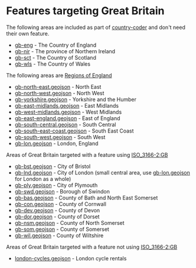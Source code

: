 # Features targeting Great Britain

The following areas are included as part of [country-coder](https://github.com/ideditor/country-coder) and don't need their own feature.

- [gb-eng](https://location-conflation.com/?locationSet=%7B%22include%22%3A%5B%22gb-eng%22%5D%7D&referrer=nsi) - The Country of England
- [gb-nir](https://location-conflation.com/?locationSet=%7B%22include%22%3A%5B%22gb-nir%22%5D%7D&referrer=nsi) - The province of Northern Ireland
- [gb-sct](https://location-conflation.com/?locationSet=%7B%22include%22%3A%5B%22gb-sct%22%5D%7D&referrer=nsi) - The Country of Scotland
- [gb-wls](https://location-conflation.com/?locationSet=%7B%22include%22%3A%5B%22gb-wls%22%5D%7D&referrer=nsi) - The Country of Wales

The following areas are [Regions of England](https://en.wikipedia.org/wiki/Regions_of_England)
- [gb-north-east.geojson](https://location-conflation.com/?locationSet=%7B%22include%22%3A%5B%22gb-north-east.geojson%22%5D%7D&referrer=nsi) - North East
- [gb-north-west.geojson](https://location-conflation.com/?locationSet=%7B%22include%22%3A%5B%22gb-north-west.geojson%22%5D%7D&referrer=nsi) - North West
- [gb-yorkshire.geojson](https://location-conflation.com/?locationSet=%7B%22include%22%3A%5B%22gb-yorkshire.geojson%22%5D%7D&referrer=nsi) - Yorkshire and the Humber
- [gb-east-midlands.geojson](https://location-conflation.com/?locationSet=%7B%22include%22%3A%5B%22gb-east-midlands.geojson%22%5D%7D&referrer=nsi) - East Midlands
- [gb-west-midlands.geojson](https://location-conflation.com/?locationSet=%7B%22include%22%3A%5B%22gb-west-midlands.geojson%22%5D%7D&referrer=nsi) - West Midlands
- [gb-east-england.geojson](https://location-conflation.com/?locationSet=%7B%22include%22%3A%5B%22gb-east-england.geojson%22%5D%7D&referrer=nsi) - East of England
- [gb-south-central.geojson](https://location-conflation.com/?locationSet=%7B%22include%22%3A%5B%22gb-south-central.geojson%22%5D%7D&referrer=nsi) - South Central
- [gb-south-east-coast.geojson](https://location-conflation.com/?locationSet=%7B%22include%22%3A%5B%22gb-south-east-coast.geojson%22%5D%7D&referrer=nsi) - South East Coast
- [gb-south-west.geojson](https://location-conflation.com/?locationSet=%7B%22include%22%3A%5B%22gb-south-west.geojson%22%5D%7D&referrer=nsi) - South West
- [gb-lon.geojson](https://location-conflation.com/?locationSet=%7B%22include%22%3A%5B%22gb-lon.geojson%22%5D%7D&referrer=nsi) - London, England

Areas of Great Britain targeted with a feature using [ISO_3166-2:GB](https://en.wikipedia.org/wiki/ISO_3166-2:GB)

- [gb-bst.geojson](https://location-conflation.com/?locationSet=%7B%22include%22%3A%5B%22gb-bst.geojson%22%5D%7D&referrer=nsi) - City of Bristol
- [gb-lnd.geojson](https://location-conflation.com/?locationSet=%7B%22include%22%3A%5B%22gb-lnd.geojson%22%5D%7D&referrer=nsi) - City of London (small central area, use [gb-lon.geojson](https://location-conflation.com/?locationSet=%7B%22include%22%3A%5B%22gb-lon.geojson%22%5D%7D&referrer=nsi) for London as a whole)
- [gb-ply.geojson](https://location-conflation.com/?locationSet=%7B%22include%22%3A%5B%22gb-ply.geojson%22%5D%7D&referrer=nsi) - City of Plymouth
- [gb-swd.geojson](https://location-conflation.com/?locationSet=%7B%22include%22%3A%5B%22gb-swd.geojson%22%5D%7D&referrer=nsi) - Borough of Swindon
- [gb-bas.geojson](https://location-conflation.com/?locationSet=%7B%22include%22%3A%5B%22gb-bas.geojson%22%5D%7D&referrer=nsi) - County of Bath and North East Somerset
- [gb-con.geojson](https://location-conflation.com/?locationSet=%7B%22include%22%3A%5B%22gb-con.geojson%22%5D%7D&referrer=nsi) - County of Cornwall
- [gb-dev.geojson](https://location-conflation.com/?locationSet=%7B%22include%22%3A%5B%22gb-dev.geojson%22%5D%7D&referrer=nsi) - County of Devon
- [gb-dor.geojson](https://location-conflation.com/?locationSet=%7B%22include%22%3A%5B%22gb-dor.geojson%22%5D%7D&referrer=nsi) - County of Dorset
- [gb-nsm.geojson](https://location-conflation.com/?locationSet=%7B%22include%22%3A%5B%22gb-nsm.geojson%22%5D%7D&referrer=nsi) - County of North Somerset
- [gb-som.geojson](https://location-conflation.com/?locationSet=%7B%22include%22%3A%5B%22gb-som.geojson%22%5D%7D&referrer=nsi) - County of Somerset
- [gb-wil.geojson](https://location-conflation.com/?locationSet=%7B%22include%22%3A%5B%22gb-wil.geojson%22%5D%7D&referrer=nsi) - County of Wiltshire

Areas of Great Britain targeted with a feature not using [ISO_3166-2:GB](https://en.wikipedia.org/wiki/ISO_3166-2:GB)

- [london-cycles.geojson](https://location-conflation.com/?locationSet=%7B%22include%22%3A%5B%22london-cycles.geojson%22%5D%7D&referrer=nsi) - London cycle rentals
